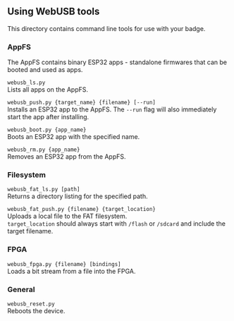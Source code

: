 ## Using WebUSB tools
This directory contains command line tools for use with your badge.

### AppFS
The AppFS contains binary ESP32 apps - standalone firmwares that can be booted and used as apps.

`webusb_ls.py`  
Lists all apps on the AppFS.

`webusb_push.py {target_name} {filename} [--run]`  
Installs an ESP32 app to the AppFS.
The `--run` flag will also immediately start the app after installing.

`webusb_boot.py {app_name}`  
Boots an ESP32 app with the specified name.

`webusb_rm.py {app_name}`  
Removes an ESP32 app from the AppFS.

### Filesystem
`webusb_fat_ls.py [path]`  
Returns a directory listing for the specified path.

`webusb_fat_push.py {filename} {target_location}`  
Uploads a local file to the FAT filesystem.  
`target_location` should always start with `/flash` or `/sdcard` and include the target filename.

### FPGA
`webusb_fpga.py {filename} [bindings]`  
Loads a bit stream from a file into the FPGA.

### General
`webusb_reset.py`  
Reboots the device.
